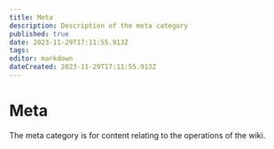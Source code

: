 ```yaml
---
title: Meta
description: Description of the meta category
published: true
date: 2023-11-29T17:11:55.913Z
tags: 
editor: markdown
dateCreated: 2023-11-29T17:11:55.913Z
---
```


# Meta
The meta category is for content relating to the operations of the wiki.